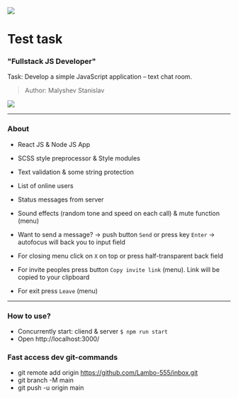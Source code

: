 ![](https://sun9-26.userapi.com/impg/yVQ1wYSjac9k0adkjSVAzvFCZz_a7GIfFs16bg/wREDSzTw4yc.jpg?size=390x120&quality=96&proxy=1&sign=7436e46a6466f75bc8d034ffcdb0455a&type=album)
# Test task
### "Fullstack JS Developer"
Task: Develop a simple JavaScript application – text chat room.
> Author: Malyshev Stanislav

![](https://sun9-28.userapi.com/impg/3Vvmg3JZRYJjukVruFzf9VpQzUU2PrGk6oDytA/8U6uLNZ-apo.jpg?size=358x637&quality=96&proxy=1&sign=7b33f66eac7e1c5e82edaf3f7665e86c&type=album)


-------------
### About
- React JS & Node JS App
- SCSS style preprocessor & Style modules
- Text validation & some string protection
- List of online users
- Status messages from server
- Sound effects (random tone and speed on each call) & mute function (menu)

- Want to send a message? -> push button `Send` or press key `Enter` -> autofocus will back you to input field
- For closing menu click on `X` on top or press half-transparent back field
- For invite peoples press button `Copy invite link` (menu). Link will be copied to your clipboard
- For exit press `Leave` (menu)

-------------
### How to use?
* Concurrently start: cliend & server
`$ npm run start` 
* Open http://localhost:3000/

### Fast access dev git-commands
- git remote add origin https://github.com/Lambo-555/inbox.git
- git branch -M main
- git push -u origin main
